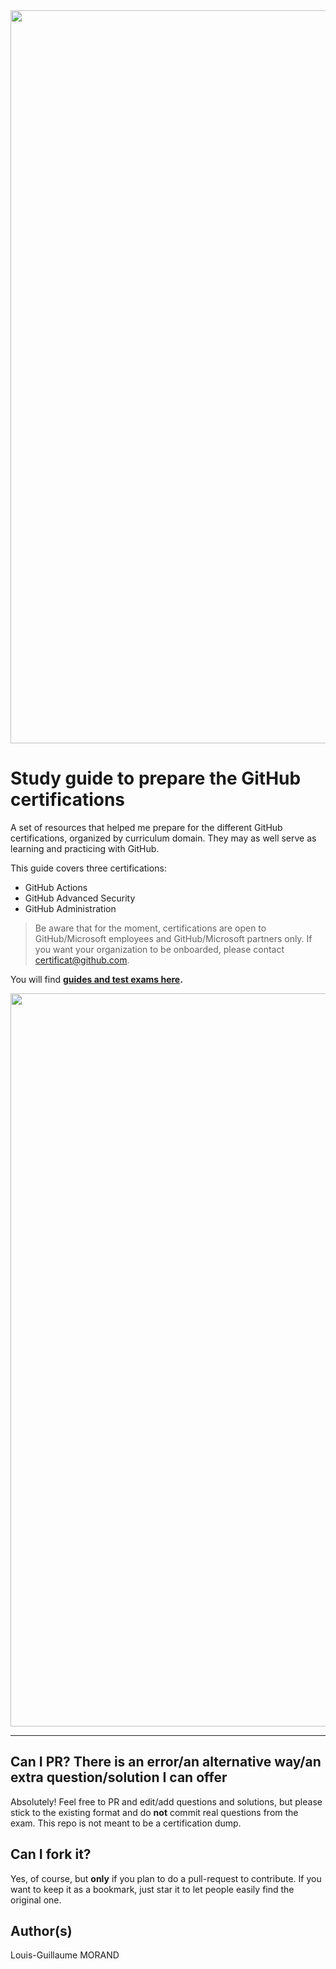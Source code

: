 <img src="./content/media/socialcard.png"  width="1173"/>

# Study guide to prepare the GitHub certifications

A set of resources that helped me prepare for the different GitHub certifications, organized by curriculum domain. They may as well serve as learning and practicing with GitHub.

This guide covers three certifications:

- GitHub Actions
- GitHub Advanced Security
- GitHub Administration

> Be aware that for the moment, certifications are open to GitHub/Microsoft employees and GitHub/Microsoft partners only. If you want your organization to be onboarded, please contact certificat@github.com.
> 
You will find **[guides and test exams here](content/readme.md).**

<img src="./content/media/force.jpg"  width="1173"/>

---

## Can I PR? There is an error/an alternative way/an extra question/solution I can offer

Absolutely! Feel free to PR and edit/add questions and solutions, but please stick to the existing format and do **not** commit real questions from the exam. This repo is not meant to be a certification dump.

## Can I fork it?

Yes, of course, but **only** if you plan to do a pull-request to contribute. If you want to keep it as a bookmark, just star it to let people easily find the original one.


## Author(s)

Louis-Guillaume MORAND
